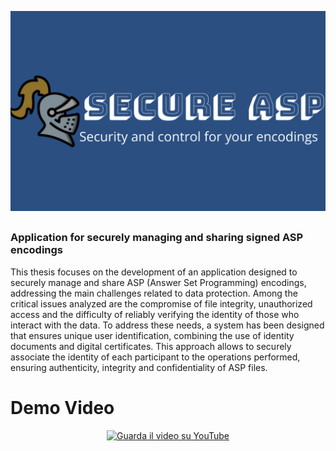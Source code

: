 <p align="center">
  <img src="secure-asp-high-resolution-logo.png" alt="Secure-ASP Logo" style="width: 600px; height: auto; max-height: 400px;">
</p>



##

### Application for securely managing and sharing signed ASP encodings ​
This thesis focuses on the development of an application designed to securely manage and share ASP (Answer Set Programming) encodings, addressing the main challenges related to data protection. Among the critical issues analyzed are the compromise of file integrity, unauthorized access and the difficulty of reliably verifying the identity of those who interact with the data. To address these needs, a system has been designed that ensures unique user identification, combining the use of identity documents and digital certificates. This approach allows to securely associate the identity of each participant to the operations performed, ensuring authenticity, integrity and confidentiality of ASP files. ​

#  Demo Video
<div align="center">
  <a href="https://youtu.be/MAfnjLw7_8o">
    <img src="https://img.youtube.com/vi/MAfnjLw7_8o/0.jpg" alt="Guarda il video su YouTube" width="600px">
  </a>
</div>



